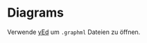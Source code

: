 # Diagrams

Verwende [yEd](https://www.yworks.com/products/yed/download) um `.graphml` Dateien zu öffnen.

